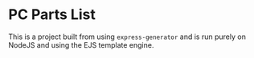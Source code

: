 # PC Parts List

This is a project built from using `express-generator` and is run purely on NodeJS and using the EJS template engine.
